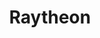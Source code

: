---
title: Raytheon
description: Raytheon Company is a technology and innovation leader specializing in defense, civil government and cybersecurity solutions. Founded in 1922, Raytheon provides state-of-the-art electronics, mission systems integration, capabilities in C5I (command, control, communications, computing, cyber and intelligence), sensing, effects and mission support services. Raytheon is headquartered in Waltham, Massachusetts.
image_path: ../images/sponsors/2000px-raytheon-svg.png
level: Gold
---